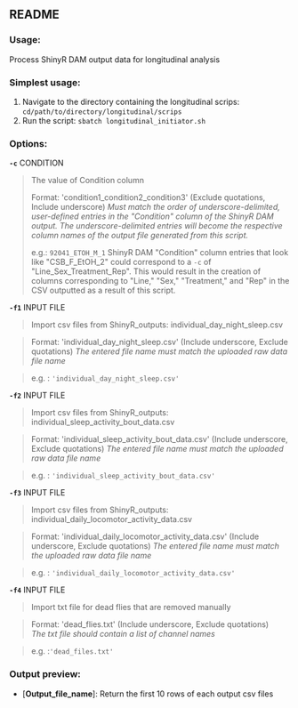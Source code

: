 README
-------

### Usage: 

Process ShinyR DAM output data for longitudinal analysis 


### Simplest usage:
1. Navigate to the directory containing the longitudinal scrips: `cd/path/to/directory/longitudinal/scrips`
2. Run the script: `sbatch longitudinal_initiator.sh`
    
### Options:
    
  __`-c`__ CONDITION
> The value of Condition column
>
> Format: 'condition1_condition2_condition3' (Exclude quotations, Include underscore)
> *Must match the order of underscore-delimited, user-defined entries in the "Condition" column of the ShinyR DAM output. The underscore-delimited entries will become the respective column names of the output file generated from this script.*
>
> e.g.: `92041_ETOH_M_1`
> ShinyR DAM "Condition" column entries that look like "CSB_F_EtOH_2" could correspond to a `-c` of "Line_Sex_Treatment_Rep".
  This would result in the creation of columns corresponding to "Line," "Sex," "Treatment," and "Rep" in the CSV outputted as a result of this script.

  __`-f1`__ INPUT FILE
> Import csv files from ShinyR_outputs: individual_day_night_sleep.csv 

> Format: 'individual_day_night_sleep.csv'  (Include underscore, Exclude quotations)
> *The entered file name must match the uploaded raw data file name*

> e.g. : `'individual_day_night_sleep.csv'`
   
  __`-f2`__ INPUT FILE
> Import csv files from ShinyR_outputs: individual_sleep_activity_bout_data.csv

> Format: 'individual_sleep_activity_bout_data.csv'  (Include underscore, Exclude quotations)
> *The entered file name must match the uploaded raw data file name*

> e.g. : `'individual_sleep_activity_bout_data.csv'` 

  __`-f3`__ INPUT FILE
> Import csv files from ShinyR_outputs: individual_daily_locomotor_activity_data.csv

> Format: 'individual_daily_locomotor_activity_data.csv' (Include underscore, Exclude quotations)
> *The entered file name must match the uploaded raw data file name*

> e.g. : `'individual_daily_locomotor_activity_data.csv'` 

  __`-f4`__ INPUT FILE
> Import txt file for dead flies that are removed manually

> Format: 'dead_flies.txt' (Include underscore, Exclude quotations)    
> *The txt file should contain a list of channel names*

> e.g. :`'dead_files.txt'`

### Output preview:
- [**Output_file_name**]: Return the first 10 rows of each output csv files 
